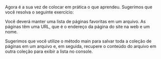 Agora é a sua vez de colocar em prática o que aprendeu. Sugerimos que você resolva o seguinte exercício:

Você deverá manter uma lista de páginas favoritas em um arquivo. As páginas têm uma URL, que é o endereço da página do site na web e um nome.

Sugerimos que você utilize o método main para salvar toda a coleção de páginas em um arquivo e, em seguida, recupere o conteúdo do arquivo em outra coleção para exibir a lista no console.